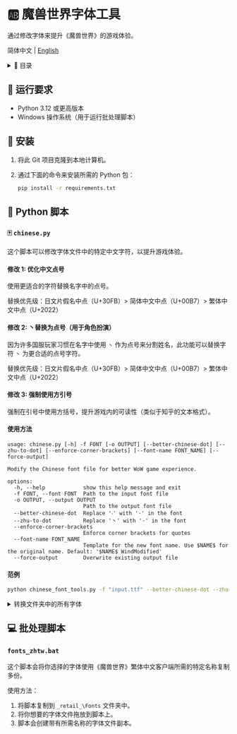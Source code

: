 # 🆎 魔兽世界字体工具

通过修改字体来提升《魔兽世界》的游戏体验。

简体中文 | [English](README.md)

<details>
<summary>📖 目录</summary>

- [💼 运行要求](#-%E8%BF%90%E8%A1%8C%E8%A6%81%E6%B1%82)
- [🚚 安装](#-%E5%AE%89%E8%A3%85)
- [🐍 Python 脚本](#-python-%E8%84%9A%E6%9C%AC)
  - [🀄 `chinese.py`](#-chinesepy)
    - [修改 1: 优化中文点号](#%E4%BF%AE%E6%94%B9-1-%E4%BC%98%E5%8C%96%E4%B8%AD%E6%96%87%E7%82%B9%E5%8F%B7)
    - [修改 2: 丶替换为点号（用于角色扮演）](#%E4%BF%AE%E6%94%B9-2-%E4%B8%B6%E6%9B%BF%E6%8D%A2%E4%B8%BA%E7%82%B9%E5%8F%B7%E7%94%A8%E4%BA%8E%E8%A7%92%E8%89%B2%E6%89%AE%E6%BC%94)
    - [修改 3: 强制使用方引号](#%E4%BF%AE%E6%94%B9-3-%E5%BC%BA%E5%88%B6%E4%BD%BF%E7%94%A8%E6%96%B9%E5%BC%95%E5%8F%B7)
    - [使用方法](#%E4%BD%BF%E7%94%A8%E6%96%B9%E6%B3%95)
    - [范例](#%E8%8C%83%E4%BE%8B)
- [💻 批处理脚本](#-%E6%89%B9%E5%A4%84%E7%90%86%E8%84%9A%E6%9C%AC)
  - [`fonts_zhtw.bat`](#fonts_zhtwbat)

</details>

## 💼 运行要求

- Python 3.12 或更高版本
- Windows 操作系统（用于运行批处理脚本）

## 🚚 安装

1. 将此 Git 项目克隆到本地计算机。
2. 通过下面的命令来安装所需的 Python 包：

   ```bash
   pip install -r requirements.txt
   ```

## 🐍 Python 脚本

### 🀄 `chinese.py`

这个脚本可以修改字体文件中的特定中文字符，以提升游戏体验。

#### 修改 1: 优化中文点号

使用更适合的字符替换名字中的点号。

替换优先级：日文片假名中点（U+30FB）> 简体中文中点（U+00B7）> 繁体中文中点（U+2022）

#### 修改 2: 丶替换为点号（用于角色扮演）

因为许多国服玩家习惯在名字中使用 `丶` 作为点号来分割姓名，此功能可以替换字符 `丶` 为更合适的点号字符。

替换优先级：日文片假名中点（U+30FB）> 简体中文中点（U+00B7）> 繁体中文中点（U+2022）

#### 修改 3: 强制使用方引号

强制在引号中使用方括号，提升游戏内的可读性（类似于知乎的文本格式）。

#### 使用方法

```text
usage: chinese.py [-h] -f FONT [-o OUTPUT] [--better-chinese-dot] [--zhu-to-dot] [--enforce-corner-brackets] [--font-name FONT_NAME] [--force-output]

Modify the Chinese font file for better WoW game experience.

options:
  -h, --help            show this help message and exit
  -f FONT, --font FONT  Path to the input font file
  -o OUTPUT, --output OUTPUT
                        Path to the output font file
  --better-chinese-dot  Replace '‧' with '·' in the font
  --zhu-to-dot          Replace '丶' with '·' in the font
  --enforce-corner-brackets
                        Enforce corner brackets for quotes
  --font-name FONT_NAME
                        Template for the new font name. Use $NAME$ for the original name. Default: '$NAME$ WindModified'
  --force-output        Overwrite existing output file
```

#### 范例

```bash
python chinese_font_tools.py -f "input.ttf" --better-chinese-dot --zhu-to-dot --enforce-corner-brackets
```

<details>
<summary>转换文件夹中的所有字体</summary>

```cmd
@echo off
setlocal enabledelayedexpansion
call .venv\Scripts\activate.bat
set "SOURCE_DIR=E:\Blizzard\World of Warcraft\Development\Font Source"
set "DEST_DIR=E:\Blizzard\World of Warcraft\_retail_\Interface\Addons\WindMedia\Font"

for /R "%SOURCE_DIR%" %%F in (*.ttf *.otf) do (
    set "RELATIVE_PATH=%%~dpF"
    set "RELATIVE_PATH=!RELATIVE_PATH:%SOURCE_DIR%=!"
    set "OUTPUT_DIR=%DEST_DIR%!RELATIVE_PATH!"
    if not exist "!OUTPUT_DIR!" mkdir "!OUTPUT_DIR!"
    set "OUTPUT_FILE=!OUTPUT_DIR!%%~nxF"
    echo Processing: %%F
    echo Output to: !OUTPUT_FILE!
    python chinese.py ^
    -f "%%F" ^
    -o "!OUTPUT_FILE!" ^
    --better-chinese-dot ^
    --zhu-to-dot ^
    --enforce-corner-brackets ^
    --font-name "$NAME$ Wind Edition" ^
    --force-output
)

echo All fonts processed.
pause
```

</details>

## 💻 批处理脚本

### `fonts_zhtw.bat`

这个脚本会将你选择的字体使用《魔兽世界》繁体中文客户端所需的特定名称复制多份。

使用方法：

1. 将脚本复制到 `_retail_\Fonts` 文件夹中。
2. 将你想要的字体文件拖放到脚本上。
3. 脚本会创建带有所需名称的字体文件副本。
